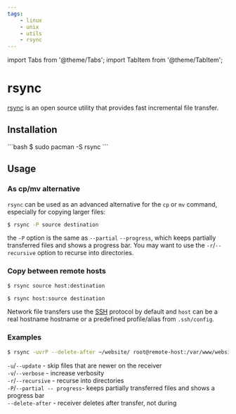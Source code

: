 ```yaml
---
tags:
    - linux
    - unix
    - utils
    - rsync
---
```


import Tabs from '@theme/Tabs';
import TabItem from '@theme/TabItem';

# rsync

[rsync](https://rsync.samba.org/) is an open source utility that provides fast
incremental file transfer.

## Installation

<Tabs>
  <TabItem value="arch" label="archlinux" default>
        ```bash
        $ sudo pacman -S rsync
        ```
  </TabItem>
</Tabs>

## Usage

### As cp/mv alternative
`rsync` can be used as an advanced alternative for the `cp` or `mv` command,
especially for copying larger files:

```bash
$ rsync -P source destination
```

the `-P` option is the same as `--partial` `--progress`, which keeps partially 
transferred files and shows a progress bar. You may want to use the
`-r`/`--recursive` option to recurse into directories. 

### Copy between remote hosts

```bash title="Copy from local to remote host"
$ rsync source host:destination
```

```bash title="Copy from remote host to local"
$ rsync host:source destination
```

Network file transfers use the [SSH](https://wiki.archlinux.org/title/Secure_Shell)
protocol by default and `host` can be a real hostname hostname or a predefined
profile/alias from `.ssh/config`.

### Examples

```bash
$ rsync -uvrP --delete-after ~/website/ root@remote-host:/var/www/website/
```

`-u`/`--update` - skip files that are newer on the receiver  
`-v`/`--verbose` - increase verbosity  
`-r`/`--recursive` - recurse into directories  
`-P`/`--partial -- progress`- keeps partially transferred files and shows a progress bar  
`--delete-after` - receiver deletes after transfer, not during

